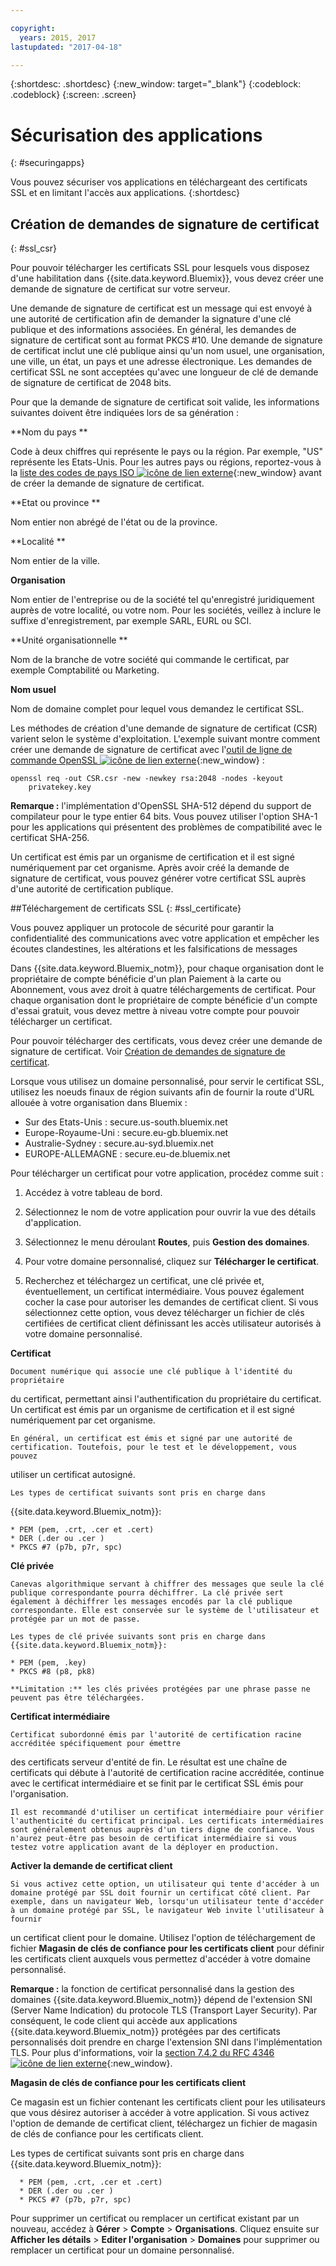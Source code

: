 ```yaml
---

copyright:
  years: 2015, 2017
lastupdated: "2017-04-18"

---
```



{:shortdesc: .shortdesc}
{:new_window: target="_blank"}
{:codeblock: .codeblock}
{:screen: .screen}

# Sécurisation des applications
{: #securingapps}


Vous pouvez sécuriser vos applications en téléchargeant des certificats SSL et en limitant l'accès aux applications.
{:shortdesc}

## Création de demandes de signature de certificat
{: #ssl_csr}

Pour pouvoir télécharger les certificats SSL pour lesquels vous disposez d'une habilitation dans {{site.data.keyword.Bluemix}}, vous devez créer une demande de signature
de certificat sur votre serveur.

Une demande de signature de certificat est un message qui est envoyé à une autorité de certification afin de demander la signature d'une clé
publique et des informations associées. En général, les demandes de signature de certificat sont au format PKCS #10. Une demande de signature de
certificat inclut une clé publique ainsi qu'un nom usuel, une organisation, une ville, un état, un pays et une adresse électronique. Les demandes de
certificat SSL ne sont acceptées qu'avec une longueur de clé de demande de signature de certificat de 2048 bits.

Pour que la demande de signature de certificat soit valide, les informations suivantes doivent être indiquées lors de sa génération :

**Nom du pays **

  Code à deux chiffres qui représente le pays ou la région. Par exemple, "US" représente les Etats-Unis. Pour les autres pays ou régions, reportez-vous à la [liste des codes de pays ISO ![icône de lien externe](../icons/launch-glyph.svg)](https://www.iso.org/obp/ui/#search){:new_window} avant de créer la demande de signature de certificat.

**Etat ou province **

  Nom entier non abrégé de l'état ou de la province.

**Localité **

  Nom entier de la ville.

**Organisation**

  Nom entier de l'entreprise ou de la société tel qu'enregistré juridiquement auprès de votre localité, ou votre nom. Pour les sociétés, veillez à inclure le suffixe d'enregistrement, par exemple SARL, EURL ou SCI.

**Unité organisationnelle **

  Nom de la branche de votre société qui commande le certificat, par exemple Comptabilité ou Marketing.

**Nom usuel**

  Nom de domaine complet pour lequel vous demandez le certificat SSL.

Les méthodes de création d'une demande de signature de certificat (CSR) varient selon le système d'exploitation. L'exemple suivant montre comment créer une demande de signature de certificat avec l'[outil de ligne de commande OpenSSL ![icône de lien externe](../icons/launch-glyph.svg)](http://www.openssl.org/){:new_window} :

```
openssl req -out CSR.csr -new -newkey rsa:2048 -nodes -keyout
    privatekey.key
```

**Remarque :** l'implémentation d'OpenSSL SHA-512 dépend du support de compilateur pour le type entier 64 bits. Vous pouvez utiliser
l'option SHA-1 pour les applications qui présentent des problèmes de compatibilité avec le certificat SHA-256.

Un certificat est émis par un organisme de certification et il est signé numériquement par cet organisme. Après avoir créé la demande de signature de certificat, vous pouvez générer votre certificat SSL auprès d'une autorité de certification publique.

##Téléchargement de certificats SSL
{: #ssl_certificate}

Vous pouvez appliquer un protocole de sécurité pour garantir la confidentialité des communications avec votre
application et empêcher les écoutes clandestines, les altérations et les falsifications de messages

Dans {{site.data.keyword.Bluemix_notm}}, pour chaque organisation dont le propriétaire de compte bénéficie
d'un plan Paiement à la carte ou Abonnement, vous avez droit à quatre téléchargements de certificat. Pour chaque organisation dont le propriétaire de compte bénéficie d'un compte d'essai gratuit, vous devez mettre à niveau votre compte pour pouvoir télécharger un certificat.

Pour
pouvoir télécharger des certificats, vous devez créer une demande de signature de certificat. Voir [Création de demandes de signature de certificat](#ssl_csr).

Lorsque vous utilisez un domaine personnalisé, pour servir le certificat SSL, utilisez les noeuds finaux de région suivants afin de fournir la route
d'URL allouée à votre organisation dans Bluemix :

  * Sur des Etats-Unis : secure.us-south.bluemix.net
  * Europe-Royaume-Uni : secure.eu-gb.bluemix.net
  * Australie-Sydney : secure.au-syd.bluemix.net
  * EUROPE-ALLEMAGNE : secure.eu-de.bluemix.net


Pour télécharger un certificat pour votre application, procédez comme suit :

1. Accédez à votre tableau de bord.

2. Sélectionnez le nom de votre application pour ouvrir la vue des détails d'application.

3. Sélectionnez le menu déroulant **Routes**, puis **Gestion des domaines**.

3. Pour votre domaine personnalisé, cliquez sur **Télécharger le certificat**.

4. Recherchez et téléchargez un certificat, une clé privée et, éventuellement, un certificat intermédiaire. Vous pouvez également cocher la case pour
autoriser les demandes de certificat client. Si vous sélectionnez cette option, vous devez télécharger un fichier de clés certifiées de certificat
client définissant les accès utilisateur autorisés à votre domaine personnalisé.

  **Certificat**

    Document numérique qui associe une clé publique à l'identité du propriétaire
du certificat, permettant ainsi l'authentification du propriétaire du certificat. Un certificat est émis par un organisme de certification et il est signé numériquement par cet organisme.

    En général, un certificat est émis et signé par une autorité de certification. Toutefois, pour le test et le développement, vous pouvez
utiliser un certificat autosigné.

    Les types de certificat suivants sont pris en charge dans
{{site.data.keyword.Bluemix_notm}}:

	* PEM (pem, .crt, .cer et .cert)
	* DER (.der ou .cer )
	* PKCS #7 (p7b, p7r, spc)

  **Clé privée**

    Canevas algorithmique servant à chiffrer des messages que seule la clé publique correspondante pourra déchiffrer. La clé privée sert également à déchiffrer les messages encodés par la clé publique correspondante. Elle est conservée sur le système de l'utilisateur et protégée par un mot de passe.

    Les types de clé privée suivants sont pris en charge dans {{site.data.keyword.Bluemix_notm}}:

    * PEM (pem, .key)
    * PKCS #8 (p8, pk8)

    **Limitation :** les clés privées protégées par une phrase passe ne peuvent pas être téléchargées.

  **Certificat intermédiaire**

    Certificat subordonné émis par l'autorité de certification racine accréditée spécifiquement pour émettre
des certificats serveur d'entité de
fin. Le
résultat est une chaîne de certificats qui débute à l'autorité de certification racine accréditée, continue avec le certificat intermédiaire et se finit par
le
certificat SSL émis pour l'organisation.

    Il est recommandé d'utiliser un certificat intermédiaire pour vérifier l'authenticité du certificat principal. Les certificats intermédiaires sont généralement obtenus auprès d'un tiers digne de confiance. Vous n'aurez peut-être pas besoin de certificat intermédiaire si vous testez votre application avant de la déployer en production.

  **Activer la demande de certificat client**

    Si vous activez cette option, un utilisateur qui tente d'accéder à un domaine protégé par SSL doit fournir un certificat côté client. Par exemple, dans un navigateur Web, lorsqu'un utilisateur tente d'accéder à un domaine protégé par SSL, le navigateur Web invite l'utilisateur à fournir
un certificat client pour le domaine. Utilisez l'option de téléchargement de fichier **Magasin de clés de confiance pour les certificats client**
pour définir les certificats client auxquels vous permettez d'accéder à votre domaine personnalisé.

  **Remarque :** la fonction de certificat personnalisé dans la gestion des domaines {{site.data.keyword.Bluemix_notm}}
dépend de l'extension SNI (Server
Name Indication) du protocole TLS (Transport Layer Security). Par conséquent, le code client qui accède aux applications
{{site.data.keyword.Bluemix_notm}} protégées par des certificats personnalisés doit prendre en charge
l'extension SNI dans l'implémentation TLS. Pour plus d'informations, voir la
[section 7.4.2 du
RFC 4346 ![icône de lien externe](../icons/launch-glyph.svg)](http://tools.ietf.org/html/rfc4346#section-7.4.2){:new_window}.

  **Magasin de clés de confiance pour les certificats client**

  Ce magasin est un fichier contenant les certificats client pour les utilisateurs que vous désirez autoriser à accéder à votre application. Si vous activez
l'option de demande de certificat client, téléchargez un fichier de magasin de clés de confiance pour les certificats client.

   Les types de certificat suivants sont pris en charge dans
{{site.data.keyword.Bluemix_notm}}:

      * PEM (pem, .crt, .cer et .cert)
	  * DER (.der ou .cer )
      * PKCS #7 (p7b, p7r, spc)

Pour supprimer un certificat ou remplacer un certificat existant par un nouveau, accédez à **Gérer** > **Compte** > **Organisations**. Cliquez ensuite sur **Afficher les détails** > **Editer l'organisation** > **Domaines** pour supprimer ou remplacer un certificat pour un domaine personnalisé.
